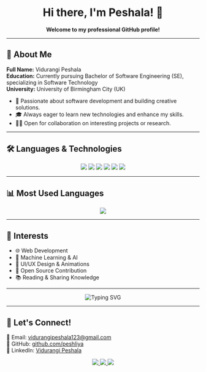 
<h1 align="center">Hi there, I'm Peshala! 👋</h1>

<p align="center">
  <b>Welcome to my professional GitHub profile!</b>
</p>

---

## 🚀 About Me

**Full Name:** Vidurangi Peshala  
**Education:** Currently pursuing Bachelor of Software Engineering (SE), specializing in Software Technology  
**University:** University of Birmingham City (UK)

- 💼 Passionate about software development and building creative solutions.
- 🎓 Always eager to learn new technologies and enhance my skills.
- 👨‍💻 Open for collaboration on interesting projects or research.

---

## 🛠️ Languages & Technologies

<p align="center">
  <img src="https://img.shields.io/badge/HTML5-E34F26?style=for-the-badge&logo=html5&logoColor=white"/>
  <img src="https://img.shields.io/badge/CSS3-1572B6?style=for-the-badge&logo=css3&logoColor=white"/>
  <img src="https://img.shields.io/badge/JavaScript-F7DF1E?style=for-the-badge&logo=javascript&logoColor=black"/>
  <img src="https://img.shields.io/badge/React-20232A?style=for-the-badge&logo=react&logoColor=61DAFB"/>
  <img src="https://img.shields.io/badge/Node.js-339933?style=for-the-badge&logo=nodedotjs&logoColor=white"/>
  <img src="https://img.shields.io/badge/Java-007396?style=for-the-badge&logo=java&logoColor=white"/>
</p>

---

## 📊 Most Used Languages

<p align="center">
  <img src="https://github-readme-stats.vercel.app/api/top-langs/?username=peshliya&layout=compact&theme=tokyonight&langs_count=6&hide=php,python&custom_title=My%20Top%20Languages&hide_border=true&bg_color=0d1117&title_color=36BCF7&text_color=ffffff" />
</p>

---

## 🎯 Interests

- 🌐 Web Development  
- 🧠 Machine Learning & AI  
- 🎨 UI/UX Design & Animations  
- 🚀 Open Source Contribution  
- 📚 Reading & Sharing Knowledge

---

<p align="center">
  <img src="https://readme-typing-svg.demolab.com?font=Fira+Code&weight=500&pause=1000&color=36BCF7&center=true&vCenter=true&width=435&lines=Welcome+to+my+GitHub!;Let's+build+something+amazing+%F0%9F%92%A1" alt="Typing SVG" />
</p>

---

## 📩 Let's Connect!

📧 Email: [vidurangipeshala123@gmail.com](mailto:vidurangipeshala123@gmail.com)  
🐙 GitHub: [github.com/peshliya](https://github.com/peshliya)  
🔗 LinkedIn: [Vidurangi Peshala](https://www.linkedin.com/in/vidurangi-peshala-6718112a3)

<p align="center">
  <a href="mailto:vidurangipeshala123@gmail.com">
    <img src="https://img.shields.io/badge/Email-D14836?style=flat-square&logo=gmail&logoColor=white"/>
  </a>
  <a href="https://www.linkedin.com/in/vidurangi-peshala-6718112a3">
    <img src="https://img.shields.io/badge/LinkedIn-0077B5?style=flat-square&logo=linkedin&logoColor=white"/>
  </a>
  <a href="https://github.com/peshliya">
    <img src="https://img.shields.io/badge/GitHub-100000?style=flat-square&logo=github&logoColor=white"/>
  </a>
</p>


